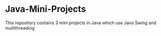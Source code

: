 # Java-Mini-Projects
This repository contains 3 mini projects in Java which use Java Swing and multithreading
